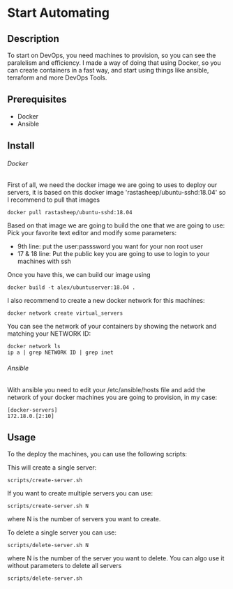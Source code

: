 # Start Automating

## Description

To start on DevOps, you need machines to provision, so you can see the paralelism and efficiency. I made a way of doing that using Docker, so you can create containers in a fast way, and start using things like ansible, terraform and more DevOps Tools.

## Prerequisites
  - Docker
  - Ansible
## Install

###### Docker

First of all, we need the docker image we are going to uses to deploy our servers, it is based on this docker image 'rastasheep/ubuntu-sshd:18.04' so I recommend to pull that images

```
docker pull rastasheep/ubuntu-sshd:18.04
```

Based on that image we are going to build the one that we are going to use:
Pick your favorite text editor and modify some parameters:
 - 9th line: put the user:passsword you want for your non root user
 - 17 & 18 line: Put the public key you are going to use to login to your machines with ssh

Once you have this, we can build our image using 
```
docker build -t alex/ubuntuserver:18.04 .
```

I also recommend to create a new docker network for this machines:
```
docker network create virtual_servers
```

You can see the network of your containers by showing the network and matching your NETWORK ID:
```
docker network ls
ip a | grep NETWORK ID | grep inet

```

###### Ansible

With ansible you need to edit your /etc/ansible/hosts file and add the network of your docker machines you are going to provision, in my case:
```
[docker-servers]
172.18.0.[2:10]
```


## Usage 

To the deploy the machines, you can use the following scripts:

This will create a single server:
```
scripts/create-server.sh
```
If you want to create multiple servers you can use:
```
scripts/create-server.sh N
```
where N is the number of servers you want to create.

To delete a single server you can use:
```
scripts/delete-server.sh N
```
where N is the number of the server you want to delete.
You can algo use it without parameters to delete all servers
```
scripts/delete-server.sh
```
